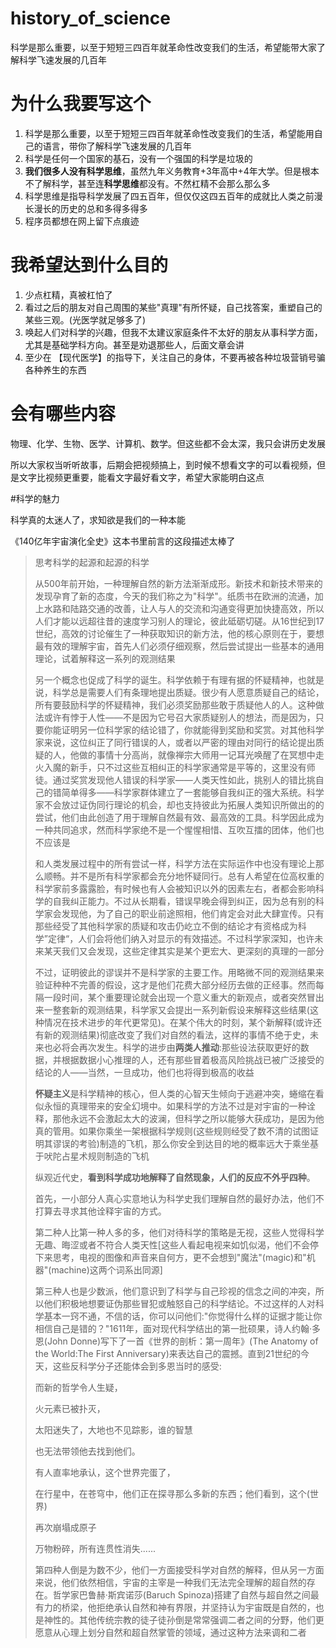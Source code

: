 # history_of_science
科学是那么重要，以至于短短三四百年就革命性改变我们的生活，希望能带大家了解科学飞速发展的几百年



# 为什么我要写这个

1. 科学是那么重要，以至于短短三四百年就革命性改变我们的生活，希望能用自己的语言，带你了解科学飞速发展的几百年
2. 科学是任何一个国家的基石，没有一个强国的科学是垃圾的
3. **我们很多人没有科学思维**，虽然九年义务教育+3年高中+4年大学。但是根本不了解科学，甚至连**科学思维**都没有。不然杠精不会那么那么多
4. 科学思维是指导科学发展了四五百年，但仅仅这四五百年的成就比人类之前漫长漫长的历史的总和多得多得多
5. 程序员都想在网上留下点痕迹



# 我希望达到什么目的

1. 少点杠精，真被杠怕了
2. 看过之后的朋友对自己周围的某些"真理"有所怀疑，自己找答案，重塑自己的某些三观。(光医学就足够多了)
3. 唤起人们对科学的兴趣，但我不太建议家庭条件不太好的朋友从事科学方面，尤其是基础学科方向。甚至是劝退那些人，后面文章会讲
4. 至少在 【现代医学】的指导下，关注自己的身体，不要再被各种垃圾营销号骗各种养生的东西



# 会有哪些内容

物理、化学、生物、医学、计算机、数学。但这些都不会太深，我只会讲历史发展

所以大家权当听听故事，后期会把视频搞上，到时候不想看文字的可以看视频，但是文字比视频更重要，能看文字最好看文字，希望大家能明白这点



#科学的魅力

科学真的太迷人了，求知欲是我们的一种本能

《140亿年宇宙演化全史》这本书里前言的这段描述太棒了

>思考科学的起源和起源的科学
>
>从500年前开始，一种理解自然的新方法渐渐成形。新技术和新技术带来的发现孕育了新的态度，今天的我们称之为"科学"。纸质书在欧洲的流通，加上水路和陆路交通的改善，让人与人的交流和沟通变得更加快捷高效，所以人们才能以远超往昔的速度学习别人的理论，彼此砥砺切磋。从16世纪到17世纪，高效的讨论催生了一种获取知识的新方法，他的核心原则在于，要想最有效的理解宇宙，首先人们必须仔细观察，然后尝试提出一些基本的通用理论，试着解释这一系列的观测结果
>
>
>
>另一个概念也促成了科学的诞生。科学依赖于有理有据的怀疑精神，也就是说，科学总是需要人们有条理地提出质疑。很少有人愿意质疑自己的结论，所有要鼓励科学的怀疑精神，我们必须奖励那些敢于质疑他人的人。这种做法或许有悖于人性——不是因为它号召大家质疑别人的想法，而是因为，只要你能证明另一位科学家的结论错了，你就能得到奖励和奖赏。对其他科学家来说，这位纠正了同行错误的人，或者以严密的理由对同行的结论提出质疑的人，他做的事情十分高尚，就像禅宗大师用一记耳光唤醒了在冥想中走火入魔的新手，只不过这些互相纠正的科学家通常是平等的，这里没有师徒。通过奖赏发现他人错误的科学家——人类天性如此，挑别人的错比挑自己的错简单得多——科学家群体建立了一套能够自我纠正的强大系统。科学家不会放过证伪同行理论的机会，却也支持彼此为拓展人类知识所做出的的尝试，他们由此创造了用于理解自然最有效、最高效的工具。科学因此成为一种共同追求，然而科学家绝不是一个惺惺相惜、互吹互擂的团体，他们也不应该是
>
>
>
>和人类发展过程中的所有尝试一样，科学方法在实际运作中也没有理论上那么顺畅。并不是所有科学家都会充分地怀疑同行。总有人希望在位高权重的科学家前多露露脸，有时候也有人会被知识以外的因素左右，者都会影响科学的自我纠正能力。不过从长期看，错误早晚会得到纠正，因为总有别的科学家会发现他，为了自己的职业前途照相，他们肯定会对此大肆宣传。只有那些经受了其他科学家的质疑和攻击仍屹立不倒的结论才有资格成为科学”定律“，人们会将他们纳入对显示的有效描述。不过科学家深知，也许未来某天我们又会发现，这些定律其实是某个更宏大、更深刻的真理的一部分
>
>
>
>不过，证明彼此的谬误并不是科学家的主要工作。用略微不同的观测结果来验证种种不完善的假设，这才是他们花费大部分经历去做的正经事。然而每隔一段时间，某个重要理论就会出现一个意义重大的新观点，或者突然冒出来一整套新的观测结果，科学家又会提出一系列新假设来解释这些结果(这种情况在技术进步的年代更常见)。在某个伟大的时刻，某个新解释(或许还有新的观测结果)彻底改变了我们对自然的看法，这样的事情不绝于史，未来也必将会再次发生。科学的进步由**两类人推动**:那些设法获取更好的数据，并根据数据小心推理的人，还有那些冒着极高风险挑战已被广泛接受的结论的人——当然，一旦成功，他们也将得到极高的收益
>
>
>
>**怀疑主义**是科学精神的核心，但人类的心智天生倾向于逃避冲突，蜷缩在看似永恒的真理带来的安全幻境中。如果科学的方法不过是对宇宙的一种诠释，那他永远不会激起太大的波澜，但科学之所以能够大获成功，是因为他真的管用。如果你乘坐一架根据科学规则(这些规则经受了数不清的试图证明其谬误的考验)制造的飞机，那么你安全到达目的地的概率远大于乘坐基于吠陀占星术规则制造的飞机
>
>
>
>纵观近代史，**看到科学成功地解释了自然现象，人们的反应不外乎四种**。
>
>首先，一小部分人真心实意地认为科学史我们理解自然的最好办法，他们不打算去寻求其他诠释宇宙的方式。
>
>第二种人比第一种人多的多，他们对待科学的策略是无视，这些人觉得科学无趣、晦涩或者不符合人类天性[这些人看起电视来如饥似渴，他们不会停下来思考，电视的图像和声音来自何方，更不会想到"魔法"(magic)和"机器"(machine)这两个词系出同源]
>
>第三种人也是少数派，他们意识到了科学与自己珍视的信念之间的冲突，所以他们积极地想要证伪那些冒犯或触怒自己的科学结论。不过这样的人对科学基本一窍不通，不信的话，你可以问他们:"你觉得什么样的证据才能让你相信自己是错的？"1611年，面对现代科学结出的第一批硕果，诗人约翰·多恩(John Donne)写下了一首《世界的剖析：第一周年》(The Anatomy of the World:The First Anniversary)来表达自己的震撼。直到21世纪的今天，这些反科学分子还能体会到多恩当时的感受:
>
>而新的哲学令人生疑，
>
>火元素已被扑灭，
>
>太阳迷失了，大地也不见踪影，谁的智慧
>
>也无法带领他去找到他们。
>
>有人直率地承认，这个世界完蛋了，
>
>在行星中，在苍穹中，他们正在探寻那么多新的东西；他们看到，这个(世界)
>
>再次崩塌成原子
>
>万物粉碎，所有连贯性消失......
>
>第四种人倒是为数不少，他们一方面接受科学对自然的解释，但从另一方面来说，他们依然相信，宇宙的主宰是一种我们无法完全理解的超自然的存在。哲学家巴鲁赫·斯宾诺莎(Baruch Spinoza)搭建了自然与超自然之间最有力的桥梁，他拒绝承认自然和神有界限，并坚持认为宇宙既是自然的，也是神性的。其他传统宗教的徒子徒孙倒是常常强调二者之间的分野，他们更愿意从心理上划分自然和超自然掌管的领域，通过这种方法来调和二者

## 